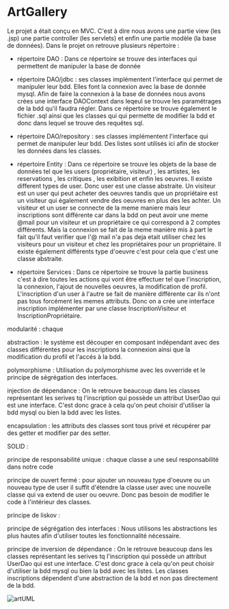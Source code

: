# ArtGallery

Le projet a était conçu en MVC. C'est à dire nous avons une partie view (les .jsp) une partie controller (les servlets) et enfin une partie modèle (la base de données).
Dans le projet on retrouve plusieurs répertoire : 

- répertoire DAO : Dans ce répertoire se trouve des interfaces qui permettent de manipuler la base de donnée
      
- répertoire DAO/jdbc : ses classes implémentent l'interface qui permet de manipuler leur bdd. Elles font la connexion avec la base de donnée mysql.
Afin de faire la connexion à la base de données nous avons crées une interface DAOContext dans leqeul se trouve les paramétrages 
de la bdd qu'il faudra régler. Dans ce répertoire se trouve également le fichier .sql ainsi que les classes
qui qui permette de modifier la bdd et donc dans lequel se trouve des requêtes sql.

- répertoire DAO/repository : ses classes implémentent l'interface qui permet de manipuler leur bdd. Des listes sont utilisés ici afin de stocker les données dans les classes.


- répertoire Entity : Dans ce répertoire se trouve les objets de la base de données tel que les users (propriétaire, visiteur) , les artistes, les reservations ,       les critiques , les exibition et enfin les oeuvres. 
Il existe different types de user. Donc user est une classe abstraite. Un visiteur est un user qui peut acheter des oeuvres tandis que un propriétaire est un visiteur qui également vendre des oeuvres en plus des les achter. Un visiteur et un user se connecte de la meme maniere mais leur inscriptions sont différente car dans la bdd 
on peut avoir une meme @mail pour un visiteur et un propriétaire ce qui correspond à 2 comptes différents. Mais la connexion se fait de la meme manière mis à part le fait qu'il faut verifier que l'@ mail n'a pas deja etait utiliser chez les visiteurs pour un visiteur et chez les propriétaires pour un propriétaire.
Il existe également différents type d'oeuvre c'est pour cela que c'est une classe abstraite.



- répertoire Services : Dans ce répertoire se trouve la partie business c'est à dire toutes les actions qui vont être effectuer tel que l'inscription, la connexion,
l'ajout de nouvelles oeuvres, la modification de profil.
L'inscription d'un user à l'autre se fait de manière différente car ils n'ont pas tous forcément les memes attributs. Donc on a crée une interface inscription implémenter par une classe InscriptionVisiteur et InscriptionPropriétaire.


modularité : chaque


abstraction : le système est découper en composant indépendant avec des classes différentes pour les inscriptions la connexion ainsi que la modification du profil et l'accés à la bdd.


polymorphisme : Utilisation du polymorphisme avec les ovverride et le principe de ségrégation des interfaces.


injection de dépendance : On le retrouve beaucoup dans les classes représentant les serives tq l'inscription qui possède un attribut UserDao qui est une interface.
C'est donc grace à cela qu'on peut choisir d'utiliser la bdd mysql ou bien la bdd avec les listes.


encapsulation : les attributs des classes sont tous privé et récupérer par des getter et modifier par des setter.



SOLID :

principe de responsabilité unique :    chaque classe a une seul responsabilité dans notre code


principe de ouvert fermé :  pour ajouter un nouveau type d'oeuvre ou un nouveau type de user il suffit d'étendre la classe user avec une nouvelle classe qui va extend de user ou oeuvre. Donc pas besoin de modifier le code à  l'intérieur des classes.


principe de liskov : 


principe de ségrégation des interfaces : Nous utilisons les abstractions les plus hautes afin d'utiliser toutes les fonctionnalité nécessaire.


principe de inversion de dépendance : On le retrouve beaucoup dans les classes représentant les serives tq l'inscription qui possède un attribut UserDao qui est une interface.
C'est donc grace à cela qu'on peut choisir d'utiliser la bdd mysql ou bien la bdd avec les listes. Les classes inscriptions dépendent d'une abstraction de la bdd et non pas directement de la bdd.










![artUML](https://user-images.githubusercontent.com/113671198/226119423-aa860f0e-7f15-41a1-b2ce-dba9f7dbea05.jpg)
